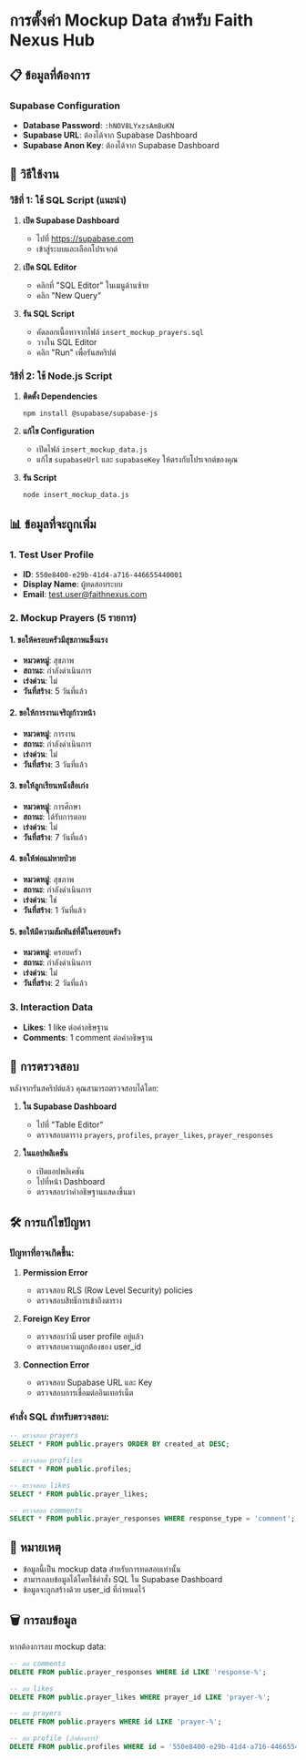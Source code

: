 # การตั้งค่า Mockup Data สำหรับ Faith Nexus Hub

## 📋 ข้อมูลที่ต้องการ

### Supabase Configuration
- **Database Password**: `:hNOV8LYxzsAm8uKN`
- **Supabase URL**: ต้องได้จาก Supabase Dashboard
- **Supabase Anon Key**: ต้องได้จาก Supabase Dashboard

## 🚀 วิธีใช้งาน

### วิธีที่ 1: ใช้ SQL Script (แนะนำ)

1. **เปิด Supabase Dashboard**
   - ไปที่ https://supabase.com
   - เข้าสู่ระบบและเลือกโปรเจกต์

2. **เปิด SQL Editor**
   - คลิกที่ "SQL Editor" ในเมนูด้านซ้าย
   - คลิก "New Query"

3. **รัน SQL Script**
   - คัดลอกเนื้อหาจากไฟล์ `insert_mockup_prayers.sql`
   - วางใน SQL Editor
   - คลิก "Run" เพื่อรันสคริปต์

### วิธีที่ 2: ใช้ Node.js Script

1. **ติดตั้ง Dependencies**
   ```bash
   npm install @supabase/supabase-js
   ```

2. **แก้ไข Configuration**
   - เปิดไฟล์ `insert_mockup_data.js`
   - แก้ไข `supabaseUrl` และ `supabaseKey` ให้ตรงกับโปรเจกต์ของคุณ

3. **รัน Script**
   ```bash
   node insert_mockup_data.js
   ```

## 📊 ข้อมูลที่จะถูกเพิ่ม

### 1. Test User Profile
- **ID**: `550e8400-e29b-41d4-a716-446655440001`
- **Display Name**: ผู้ทดสอบระบบ
- **Email**: test.user@faithnexus.com

### 2. Mockup Prayers (5 รายการ)

#### 1. ขอให้ครอบครัวมีสุขภาพแข็งแรง
- **หมวดหมู่**: สุขภาพ
- **สถานะ**: กำลังดำเนินการ
- **เร่งด่วน**: ไม่
- **วันที่สร้าง**: 5 วันที่แล้ว

#### 2. ขอให้การงานเจริญก้าวหน้า
- **หมวดหมู่**: การงาน
- **สถานะ**: กำลังดำเนินการ
- **เร่งด่วน**: ไม่
- **วันที่สร้าง**: 3 วันที่แล้ว

#### 3. ขอให้ลูกเรียนหนังสือเก่ง
- **หมวดหมู่**: การศึกษา
- **สถานะ**: ได้รับการตอบ
- **เร่งด่วน**: ไม่
- **วันที่สร้าง**: 7 วันที่แล้ว

#### 4. ขอให้พ่อแม่หายป่วย
- **หมวดหมู่**: สุขภาพ
- **สถานะ**: กำลังดำเนินการ
- **เร่งด่วน**: ใช่
- **วันที่สร้าง**: 1 วันที่แล้ว

#### 5. ขอให้มีความสัมพันธ์ที่ดีในครอบครัว
- **หมวดหมู่**: ครอบครัว
- **สถานะ**: กำลังดำเนินการ
- **เร่งด่วน**: ไม่
- **วันที่สร้าง**: 2 วันที่แล้ว

### 3. Interaction Data
- **Likes**: 1 like ต่อคำอธิษฐาน
- **Comments**: 1 comment ต่อคำอธิษฐาน

## 🔧 การตรวจสอบ

หลังจากรันสคริปต์แล้ว คุณสามารถตรวจสอบได้โดย:

1. **ใน Supabase Dashboard**
   - ไปที่ "Table Editor"
   - ตรวจสอบตาราง `prayers`, `profiles`, `prayer_likes`, `prayer_responses`

2. **ในแอปพลิเคชัน**
   - เปิดแอปพลิเคชัน
   - ไปที่หน้า Dashboard
   - ตรวจสอบว่าคำอธิษฐานแสดงขึ้นมา

## 🛠️ การแก้ไขปัญหา

### ปัญหาที่อาจเกิดขึ้น:

1. **Permission Error**
   - ตรวจสอบ RLS (Row Level Security) policies
   - ตรวจสอบสิทธิ์การเข้าถึงตาราง

2. **Foreign Key Error**
   - ตรวจสอบว่ามี user profile อยู่แล้ว
   - ตรวจสอบความถูกต้องของ user_id

3. **Connection Error**
   - ตรวจสอบ Supabase URL และ Key
   - ตรวจสอบการเชื่อมต่ออินเทอร์เน็ต

### คำสั่ง SQL สำหรับตรวจสอบ:

```sql
-- ตรวจสอบ prayers
SELECT * FROM public.prayers ORDER BY created_at DESC;

-- ตรวจสอบ profiles
SELECT * FROM public.profiles;

-- ตรวจสอบ likes
SELECT * FROM public.prayer_likes;

-- ตรวจสอบ comments
SELECT * FROM public.prayer_responses WHERE response_type = 'comment';
```

## 📝 หมายเหตุ

- ข้อมูลนี้เป็น mockup data สำหรับการทดสอบเท่านั้น
- สามารถลบข้อมูลได้โดยใช้คำสั่ง SQL ใน Supabase Dashboard
- ข้อมูลจะถูกสร้างด้วย user_id ที่กำหนดไว้

## 🗑️ การลบข้อมูล

หากต้องการลบ mockup data:

```sql
-- ลบ comments
DELETE FROM public.prayer_responses WHERE id LIKE 'response-%';

-- ลบ likes
DELETE FROM public.prayer_likes WHERE prayer_id LIKE 'prayer-%';

-- ลบ prayers
DELETE FROM public.prayers WHERE id LIKE 'prayer-%';

-- ลบ profile (ถ้าต้องการ)
DELETE FROM public.profiles WHERE id = '550e8400-e29b-41d4-a716-446655440001';
```
